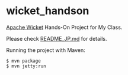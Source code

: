 wicket_handson
==============

[Apache Wicket](http://wicket.apache.org/) Hands-On Project for My Class.

Please check [README_JP.md](./README_JP.md) for details.

Running the project with Maven:

	$ mvn package
	$ mvn jetty:run
